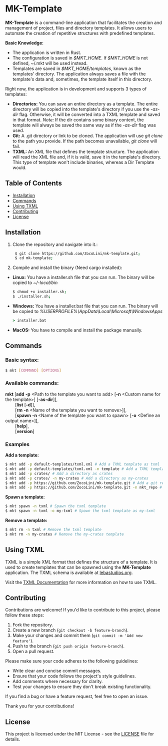 # MK-Template

**MK-Template** is a command-line application that facilitates the creation and management of 
project, files and directory templates. It allows users to automate the creation of 
repetitive structures with predefined templates.

**Basic Knowledge:**
<ul>
    <li>The application is written in Rust.</li>
    <li>The configuration is saved in <i>$MKT_HOME</i>. If <i>$MKT_HOME</i> is not defined, ~/.mkt will be used instead.</li>
    <li>Templates are saved in <i>$MKT_HOME/templates</i>, known as the templates' directory. The application always
        saves a file with the template's data and, sometimes, the template itself in this directory.</li>
</ul>

Right now, the application is in development and supports 3 types of templates:
<ul>
    <li><strong>Directories:</strong> You can save an entire directory as a template. The entire directory will be copied into the 
        template's directory if you use the <i>-as-dir</i> flag. Otherwise, it will be converted into a TXML template 
        and saved in that format. <i>Note:</i> If the dir contains some binary content, the template will always be saved 
        the same way as if the <i>-as-dir</i> flag was used.</li>
    <li><strong>Git:</strong> A .git directory or link to be cloned. The application will use <i>git clone</i> to 
        the path you provide. If the path becomes unavailable, <i>git clone</i> will fail.</li>
    <li><strong>TXML:</strong> An XML file that defines the template structure. The application will read the XML file and, if it is valid, 
    save it in the template's directory. This type of template won't include binaries, whereas a Dir Template would.</li>
</ul>

## Table of Contents

- [Installation](#installation)
- [Commands](#commands)
- [Using TXML](#using-txml)
- [Contributing](#contributing)
- [License](#license)

## Installation

1. Clone the repository and navigate into it.:

   ```bash
    $ git clone https://github.com/ZocoLini/mk-template.git;
    $ cd mk-template;
   ```
   
2. Compile and install the binary (Need cargo installed):
<ul>
   <li>
        <strong>Linux:</strong> You have a installer.sh file that you can run. The binary will be copied to
        <i>~/-local/bin</i>

```bash
$ chmod +x installer.sh;
$ ./installer.sh;
```
   </li>

   <li>
        <strong>Windows:</strong> You have a installer.bat file that you can run. The binary will be copied to
        <i>%USERPROFILE%\AppData\Local\Microsoft\WindowsApps</i>

```cmd
> installer.bat
```
   </li>

   <li>
        <strong>MacOS:</strong> You have to compile and install the package manually.
   </li>
</ul>

## Commands

### Basic syntax:

```bash
$ mkt [COMMAND] [OPTIONS]
```

### Available commands:
**mkt** [**add** **-p** \<Path to the template you want to add> [**-n** \<Custom name for the template>] \[**-as-dir**]],<br>
&nbsp;&nbsp;&nbsp;&nbsp;&nbsp;&nbsp;&nbsp;&nbsp;[**list** [**-d**]],<br>
&nbsp;&nbsp;&nbsp;&nbsp;&nbsp;&nbsp;&nbsp;&nbsp;[**rm** **-n** \<Name of the template you want to remove>]],<br>
&nbsp;&nbsp;&nbsp;&nbsp;&nbsp;&nbsp;&nbsp;&nbsp;[**spawn** **-n** \<Name of the template you want to spawn> [**-o** \<Define an output name>]],<br>
&nbsp;&nbsp;&nbsp;&nbsp;&nbsp;&nbsp;&nbsp;&nbsp;[**help**],<br>
&nbsp;&nbsp;&nbsp;&nbsp;&nbsp;&nbsp;&nbsp;&nbsp;[**version**]<br>

### Examples

**Add a template:**

```bash
$ mkt add -p default-templates/txml.xml # Add a TXML template as txml
$ mkt add -p default-templates/txml.xml -n template # Add a TXML template as template
$ mkt add -p crates/ # Add a directory as crates
$ mkt add -p crates/ -n my-crates # Add a directory as my-crates
$ mkt add -p https://github.com/ZocoLini/mk-template.git # Add a git repository as mk-template
$ mkt add -p https://github.com/ZocoLini/mk-template.git -n mkt_repo # Add a git repository as mkt_repo
```

**Spawn a template:**

```bash
$ mkt spawn -n txml # Spawn the txml template
$ mkt spawn -n txml -o my-txml # Spawn the txml template as my-txml
```

**Remove a template:**

```bash
$ mkt rm -n txml # Remove the txml template
$ mkt rm -n my-crates # Remove the my-crates template
```

## Using TXML

TXML is a simple XML format that defines the structure of a template. It is used to create templates that can be
spawned using the **MK-Template** application. The TXML schema is available at [lebastudios.org](https://lebastudios.org/xml-schemas/txml_schema.xsd).

Visit the [TXML Documentation](./TXML.md) for more information on how to use TXML.

## Contributing

Contributions are welcome! If you'd like to contribute to this project, please follow these steps:

1. Fork the repository.
2. Create a new branch (`git checkout -b feature-branch`).
3. Make your changes and commit them (`git commit -m 'Add new feature'`).
4. Push to the branch (`git push origin feature-branch`).
5. Open a pull request.

Please make sure your code adheres to the following guidelines:
- Write clear and concise commit messages.
- Ensure that your code follows the project's style guidelines.
- Add comments where necessary for clarity.
- Test your changes to ensure they don't break existing functionality.

If you find a bug or have a feature request, feel free to open an issue.

Thank you for your contributions!

## License

This project is licensed under the MIT License - see the [LICENSE](./LICENSE) 
file for details.

